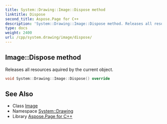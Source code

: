 ```yaml
---
title: System::Drawing::Image::Dispose method
linktitle: Dispose
second_title: Aspose.Page for C++
description: 'System::Drawing::Image::Dispose method. Releases all resources aquired by the current object in C++.'
type: docs
weight: 2400
url: /cpp/system.drawing/image/dispose/
---
```

## Image::Dispose method


Releases all resources aquired by the current object.

```cpp
void System::Drawing::Image::Dispose() override
```

## See Also

* Class [Image](../)
* Namespace [System::Drawing](../../)
* Library [Aspose.Page for C++](../../../)
